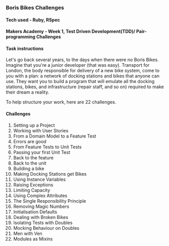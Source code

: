 ### Boris Bikes Challenges

#### Tech used - Ruby, RSpec

#### Makers Academy - Week 1, Test Driven Development(TDD)/ Pair-programming Challenges

#### Task instructions
Let's go back several years, to the days when there were no Boris Bikes. Imagine that you're a junior developer (that was easy). Transport for London, the body responsible for delivery of a new bike system, come to you with a plan: a network of docking stations and bikes that anyone can use. They want you to build a program that will emulate all the docking stations, bikes, and infrastructure (repair staff, and so on) required to make their dream a reality.

To help structure your work, here are 22 challenges. 

#### Challenges
1. Setting up a Project
2. Working with User Stories
3. From a Domain Model to a Feature Test
4. Errors are good
5. From Feature Tests to Unit Tests
6. Passing your first Unit Test
7. Back to the feature
8. Back to the unit
9. Building a bike
10. Making Docking Stations get Bikes
11. Using Instance Variables
12. Raising Exceptions
13. Limiting Capacity
14. Using Complex Attributes
15. The Single Responsibility Principle
16. Removing Magic Numbers
17. Initialisation Defaults
18. Dealing with Broken Bikes
19. Isolating Tests with Doubles
20. Mocking Behaviour on Doubles
21. Men with Ven
22. Modules as Mixins
